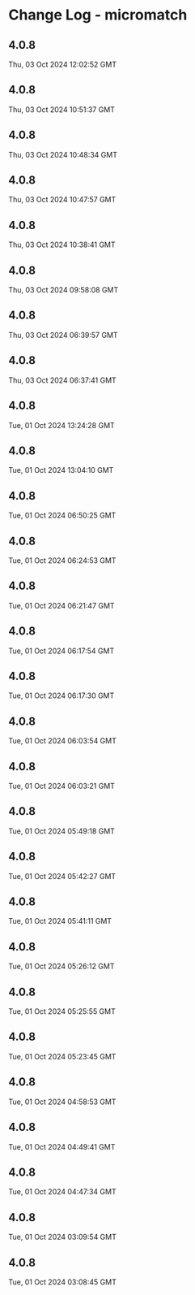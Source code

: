 # Change Log - micromatch

<!-- This log was last generated on Thu, 03 Oct 2024 12:02:52 GMT and should not be manually modified. -->

<!-- Start content -->

## 4.0.8

Thu, 03 Oct 2024 12:02:52 GMT

## 4.0.8

Thu, 03 Oct 2024 10:51:37 GMT

## 4.0.8

Thu, 03 Oct 2024 10:48:34 GMT

## 4.0.8

Thu, 03 Oct 2024 10:47:57 GMT

## 4.0.8

Thu, 03 Oct 2024 10:38:41 GMT

## 4.0.8

Thu, 03 Oct 2024 09:58:08 GMT

## 4.0.8

Thu, 03 Oct 2024 06:39:57 GMT

## 4.0.8

Thu, 03 Oct 2024 06:37:41 GMT

## 4.0.8

Tue, 01 Oct 2024 13:24:28 GMT

## 4.0.8

Tue, 01 Oct 2024 13:04:10 GMT

## 4.0.8

Tue, 01 Oct 2024 06:50:25 GMT

## 4.0.8

Tue, 01 Oct 2024 06:24:53 GMT

## 4.0.8

Tue, 01 Oct 2024 06:21:47 GMT

## 4.0.8

Tue, 01 Oct 2024 06:17:54 GMT

## 4.0.8

Tue, 01 Oct 2024 06:17:30 GMT

## 4.0.8

Tue, 01 Oct 2024 06:03:54 GMT

## 4.0.8

Tue, 01 Oct 2024 06:03:21 GMT

## 4.0.8

Tue, 01 Oct 2024 05:49:18 GMT

## 4.0.8

Tue, 01 Oct 2024 05:42:27 GMT

## 4.0.8

Tue, 01 Oct 2024 05:41:11 GMT

## 4.0.8

Tue, 01 Oct 2024 05:26:12 GMT

## 4.0.8

Tue, 01 Oct 2024 05:25:55 GMT

## 4.0.8

Tue, 01 Oct 2024 05:23:45 GMT

## 4.0.8

Tue, 01 Oct 2024 04:58:53 GMT

## 4.0.8

Tue, 01 Oct 2024 04:49:41 GMT

## 4.0.8

Tue, 01 Oct 2024 04:47:34 GMT

## 4.0.8

Tue, 01 Oct 2024 03:09:54 GMT

## 4.0.8

Tue, 01 Oct 2024 03:08:45 GMT
